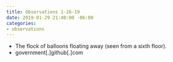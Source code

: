 ```yaml
---
title: Observations 1-26-19
date: 2019-01-29 21:40:00 -06:00
categories:
- observations
---
```


- The flock of balloons floating away (seen from a sixth floor).
- government[.]github[.]com
